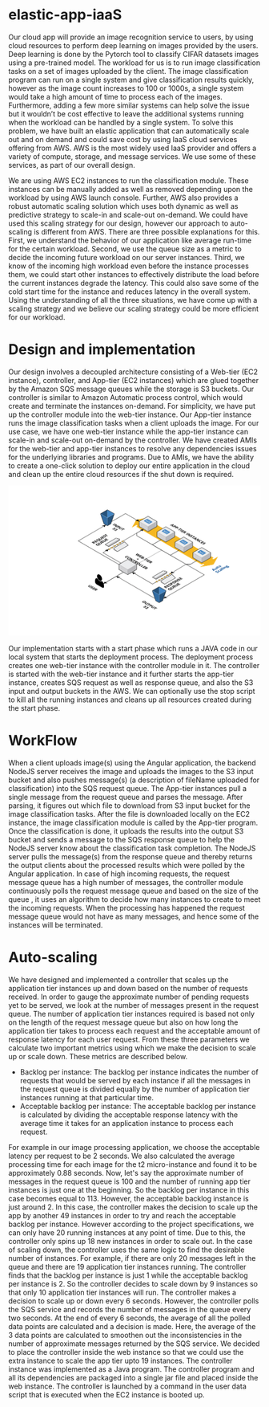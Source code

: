 # elastic-app-iaaS

Our cloud app will provide an image recognition service to users, by using cloud resources to perform deep learning on images provided by the users. Deep learning is done by the Pytorch tool to classify CIFAR datasets images using a pre-trained model. The workload for us is to run image classification tasks on a set of images uploaded by the client. The image classification program can run on a single system and give classification results quickly, however as the image count increases to 100 or 1000s, a single system would take a high amount of time to process each of the images. Furthermore, adding a few more similar systems can help solve the issue but it wouldn’t be cost effective to leave the additional systems running when the workload can be handled by a single system. To solve this problem, we have built an elastic application that can automatically scale out and on demand and could save cost by using IaaS cloud services offering from AWS. AWS is the most widely used IaaS provider and offers a variety of compute, storage, and message services. We use some of these services, as part of our overall design. 

We are using AWS EC2 instances to run the classification module. These instances can be manually added as well as removed depending upon the workload by using AWS launch console. Further, AWS also provides a robust automatic scaling solution which uses both dynamic as well as predictive strategy to scale-in and scale-out on-demand. We could have used this scaling strategy for our design, however our approach to auto-scaling is different from AWS. There are three possible explanations for this. First, we understand the behavior of our application like average run-time for the certain workload. Second, we use the queue size as a metric to decide the incoming future workload on our server instances. Third, we know of the incoming high workload even before the instance processes them, we could start other instances to effectively distribute the load before the current instances degrade the latency. This could also save some of the cold start time for the instance and reduces latency in the overall system. Using the understanding of all the three situations, we have come up with a scaling strategy and we believe our scaling strategy could be more efficient for our workload.

# Design and implementation
Our design involves a decoupled architecture consisting of a Web-tier (EC2 instance), controller, and App-tier (EC2 instances) which are glued together by the Amazon SQS message queues while the storage is S3 buckets. Our controller is similar to Amazon Automatic process control, which would create and terminate the instances on-demand. For simplicity, we have put up the controller module into the web-tier instance. Our App-tier instance runs the image classification tasks when a client uploads the image. For our use case, we have one web-tier instance while the app-tier instance can scale-in and scale-out on-demand by the controller. We have created AMIs for the web-tier and app-tier instances to resolve any dependencies issues for the underlying libraries and programs. Due to AMIs, we have the ability to create a one-click solution to deploy our entire application in the cloud and clean up the entire cloud resources if the shut down is required.

![Architecture](https://github.com/shubham151-asu/elastic-app-iaas/blob/main/Architecture.png)

Our implementation starts with a start phase which runs a JAVA code in our local system that starts the deployment process. The deployment process creates one web-tier instance with the controller module in it. The controller is started with the web-tier instance and it further starts the  app-tier instance, creates SQS request as well as response queue, and also the S3 input and output buckets in the AWS.  We can optionally use the stop script to kill all the running instances and cleans up all resources created during the start phase.

# WorkFlow

When a client uploads image(s) using the Angular application, the backend NodeJS server receives the image and uploads the images to the S3 input bucket and also pushes message(s) (a description of fileName uploaded for classification) into the SQS request queue. The App-tier instances pull a single message from the request queue and parses the message. After parsing, it figures out which file to download from S3 input bucket for the image classification tasks. After the file is downloaded locally on the EC2 instance, the image classification module is called by the App-tier program. Once the classification is done, it uploads the results into the output S3 bucket and sends a message to the SQS response queue to help the NodeJS server know about the classification task completion. The NodeJS server pulls the message(s) from the response queue and thereby returns the output clients about the processed results which were polled by the Angular application. In case of high incoming requests, the request message queue has a high number of messages, the controller module continuously polls the request message queue and based on the size of the queue , it uses an algorithm to decide how many instances to create to meet the incoming requests. When the processing has happened the request message queue would not have as many messages, and hence some of the instances will be terminated.

# Auto-scaling 

We have designed and implemented a controller that scales up the application tier instances up and down based on the number of requests received. In order to gauge the approximate number of pending requests yet to be served, we look at the number of messages present in the request queue. The number of application tier instances required is based not only on the length of the request message queue but also on how long the application tier takes to process each request and the acceptable amount of response latency for each user request.
From these three parameters we calculate two important metrics using which we make the decision to scale up or scale down. These metrics are described below.
- Backlog per instance: The backlog per instance indicates the number of requests that would be served by each instance if all the messages in the request queue is divided equally by the number of application tier instances running at that particular time.
- Acceptable backlog per instance: The acceptable backlog per instance is calculated by dividing the acceptable response latency with the average time it takes for an application instance to process each request.

For example in our image processing application, we choose the acceptable latency per request to be 2 seconds. We also calculated the average processing time for each image for the t2 micro-instance and found it to be approximately 0.88 seconds. Now, let's say the approximate number of messages in the request queue is 100 and the number of running app tier instances is just one at the beginning. So the backlog per instance in this case becomes equal to 113. However, the acceptable backlog instance is just around 2. In this case, the controller makes the decision to scale up the app by another 49 instances in order to try and reach the acceptable backlog per instance. However according to the project specifications, we can only have 20 running instances at any point of time. Due to this, the controller only spins up 18 new instances in order to scale out.
In the case of scaling down, the controller uses the same logic to find the desirable number of instances. For example, if there are only 20 messages left in the queue and there are 19 application tier instances running. The controller finds that the backlog per instance is just 1 while the acceptable backlog per instance is 2. So the controller decides to scale down by 9 instances so that only 10 application tier instances will run. The controller makes a decision to scale up or down every 6 seconds. However, the controller polls the SQS service and records the number of messages in the queue every two seconds. At the end of every 6 seconds, the average of all the polled data points are calculated and a decision is made. Here, the average of the 3 data points are calculated to smoothen out the inconsistencies in the number of approximate messages returned by the SQS service.
We decided to place the controller inside the web instance so that we could use the extra instance to scale the app tier upto 19 instances. The controller instance was implemented as a Java program. The controller program and all its dependencies are packaged into a single jar file and placed inside the web instance. The controller is launched by a command in the user data script that is executed when the EC2 instance is booted up.

